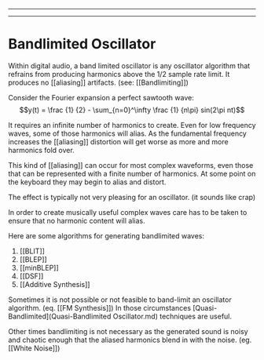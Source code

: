
---
---
# Bandlimited Oscillator
Within digital audio, a band limited oscillator is any oscillator algorithm that refrains from producing harmonics above the 1/2 sample rate limit. It produces no [[aliasing]] artifacts. (see: [[Bandlimiting]])

Consider the Fourier expansion a perfect sawtooth wave:
$$y(t) = \frac {1} {2} - \sum_{n=0}^\infty \frac {1} {n\pi} sin(2\pi nt)$$

It requires an infinite number of harmonics to create. Even for low frequency waves, some of those harmonics will alias. As the fundamental frequency increases the [[aliasing]] distortion will get worse as more and more harmonics fold over.

This kind of [[aliasing]] can occur for most complex waveforms, even those that can be represented with a finite number of harmonics. At some point on the keyboard they may begin to alias and distort.

The effect is typically not very pleasing for an oscillator. (it sounds like crap)

In order to create musically useful complex waves care has to be taken to ensure that no harmonic content will alias.

Here are some algorithms for generating bandlimited waves:
1. [[BLIT]]
2. [[BLEP]]
3. [[minBLEP]]
4. [[DSF]]
5. [[Additive Synthesis]]

Sometimes it is not possible or not feasible to band-limit an oscillator algorithm. (eq. [[FM Synthesis]]) In those circumstances [Quasi-Bandlimited](Quasi-Bandlimited Oscillator.md) techniques are useful. 

Other times bandlimiting is not necessary as the generated sound is noisy and chaotic enough that the aliased harmonics blend in with the noise. (eg. [[White Noise]])